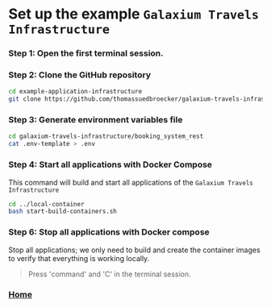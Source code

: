 # Set up the example `Galaxium Travels Infrastructure`

### Step 1: Open the first terminal session.

### Step 2: Clone the GitHub repository
```sh
cd example-application-infrastructure
git clone https://github.com/thomassuedbroecker/galaxium-travels-infrastructure
```

### Step 3: Generate environment variables file
```sh
cd galaxium-travels-infrastructure/booking_system_rest
cat .env-template > .env
```

### Step 4: Start all applications with Docker Compose

This command will build and start all applications of the `Galaxium Travels Infrastructure`

```sh
cd ../local-container
bash start-build-containers.sh
```

### Step 6: Stop all applications with Docker compose

Stop all applications; we only need to build and create the container images to verify that everything is working locally. 

>Press 'command' and 'C' in the terminal session.

### [Home](https://github.com/thomassuedbroecker/draft-galaxium-travels-mcp-compose-watsonx-orchestrate/blob/main/README.md)